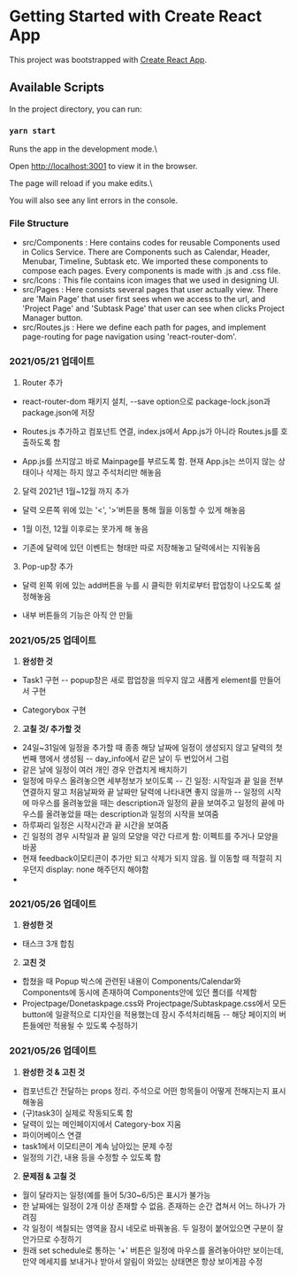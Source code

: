 # Getting Started with Create React App

  

This project was bootstrapped with [Create React App](https://github.com/facebook/create-react-app).

  

## Available Scripts

  

In the project directory, you can run:

  

### `yarn start`

  

Runs the app in the development mode.\

Open [http://localhost:3001](http://localhost:3001) to view it in the browser.

  

The page will reload if you make edits.\

You will also see any lint errors in the console.


### File Structure ###

- src/Components 
  : Here contains codes for reusable Components used in Colics Service. There are Components such as Calendar, Header, Menubar, Timeline, Subtask etc. We imported these components to compose each pages. Every components is made with .js and .css file. 
- src/Icons
 : This file contains icon images that we used in designing UI. 
- src/Pages
 : Here consists several pages that user actually view. There are 'Main Page' that user first sees when we access to the url, and 'Project Page' and 'Subtask Page' that user can see when clicks Project Manager button.
- src/Routes.js
 : Here we define each path for pages, and implement page-routing for page navigation using 'react-router-dom'.
  

### 2021/05/21 업데이트

  

1. Router 추가

- react-router-dom 패키지 설치, --save option으로 package-lock.json과 package.json에 저장

- Routes.js 추가하고 컴포넌트 연결, index.js에서 App.js가 아니라 Routes.js를 호출하도록 함

- App.js를 쓰지않고 바로 Mainpage를 부르도록 함. 현재 App.js는 쓰이지 않는 상태이나 삭제는 하지 않고 주석처리만 해놓음

  

2. 달력 2021년 1월~12월 까지 추가

- 달력 오른쪽 위에 있는 '<', '>'버튼을 통해 월을 이동할 수 있게 해놓음

- 1월 이전, 12월 이후로는 못가게 해 놓음

- 기존에 달력에 있던 이벤트는 형태만 따로 저장해놓고 달력에서는 지워놓음

  

3. Pop-up창 추가

- 달력 왼쪽 위에 있는 add버튼을 누를 시 클릭한 위치로부터 팝업창이 나오도록 설정해놓음

- 내부 버튼들의 기능은 아직 안 만듦

  

### 2021/05/25 업데이트

  

1. **완성한 것**

- Task1 구현
-- popup창은 새로 팝업창을 띄우지 않고 새롭게 element를 만들어서 구현

- Categorybox 구현

  

2. **고칠 것/ 추가할 것**

- 24일~31일에 일정을 추가할 때 종종 해당 날짜에 일정이 생성되지 않고 달력의 첫 번째 행에서 생성됨
-- day_info에서 같은 날이 두 번있어서 그럼
- 같은 날에 일정이 여러 개인 경우 안겹치게 배치하기
- 일정에 마우스 올려놓으면 세부정보가 보이도록
-- 긴 일정: 시작일과 끝 일을 전부 연결하지 말고 처음날짜와 끝 날짜만 달력에 나타내면 좋지 않을까
-- 일정의 시작에 마우스를 올려놓았을 때는 description과 일정의 끝을 보여주고 일정의 끝에 마우스를 올려놓았을 때는 description과 일정의 시작을 보여줌
- 하루짜리 일정은 시작시간과 끝 시간을 보여줌
- 긴 일정의 경우 시작일과 끝 일의 모양을 약간 다르게 함: 이펙트를 주거나 모양을 바꿈
- 현재 feedback이모티콘이 추가만 되고 삭제가 되지 않음. 월 이동할 때 적절히 지우던지 display: none 해주던지 해야함
- 

### 2021/05/26 업데이트

1. **완성한 것**
- 태스크 3개 합침

2. **고친 것**
- 합쳤을 때 Popup 박스에 관련된 내용이 Components/Calendar와 Components에 동시에 존재하여 Components안에 있던 폴더를 삭제함
- Projectpage/Donetaskpage.css와 Projectpage/Subtaskpage.css에서 모든 button에 일괄적으로 디자인을 적용했는데 잠시 주석처리해둠
-- 해당 페이지의 버튼들에만 적용될 수 있도록 수정하기


### 2021/05/26 업데이트
1.  **완성한 것 & 고친 것**
- 컴포넌트간 전달하는 props 정리. 주석으로 어떤 항목들이 어떻게 전해지는지 표시해놓음
- (구)task3이 실제로 작동되도록 함
- 달력이 있는 메인페이지에서 Category-box 지움
- 파이어베이스 연결
- task1에서 이모티콘이 계속 남아있는 문제 수정
- 일정의 기간, 내용 등을 수정할 수 있도록 함

2. **문제점 & 고칠 것**
- 월이 달라지는 일정(예를 들어 5/30~6/5)은 표시가 불가능
- 한 날짜에는 일정이 2개 이상 존재할 수 없음. 존재하는 순간 겹쳐서 어느 하나가 가려짐
- 각 일정이 색칠되는 영역을 잠시 네모로 바꿔놓음. 두 일정이 붙어있으면 구분이 잘 안가므로 수정하기
- 원래 set schedule로 통하는 '+' 버튼은 일정에 마우스를 올려놓아야만 보이는데, 만약 메세지를 보내거나 받아서 알림이 와있는 상태면은 항상 보이게끔 수정